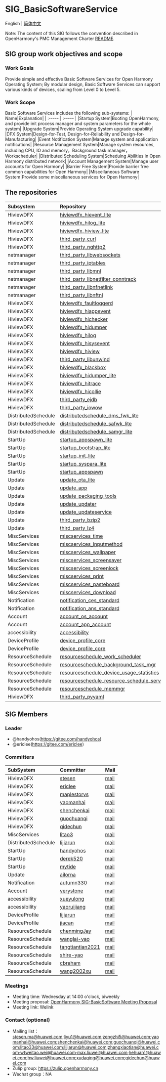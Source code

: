 # SIG_BasicSoftwareService 
English | [简体中文](./sig-basicsoftwareservice_cn.md)

Note: The content of this SIG follows the convention described in OpenHarmony's PMC Management Charter [README](/zh/pmc.md).

## SIG group work objectives and scope

### Work Goals
Provide simple and effective Basic Software Services for Open Harmony Operating System; By modular design, Basic Software Services can support various kinds of devices, scaling from Level 0 to Level 5.

### Work Scope
Basic Software Services includes the following sub-systems:
| Name|Explanation|
| :----- | :----- |
|Startup System|Booting OpenHarmony, and provide init process manager and system parameters for the whole system|
|Upgrade System|Provide Operating System upgrade capability|
|DFX System|Design-for-Test, Design-for-Reliability and Design-for-Manufacturing|
|Event Notification System|Manage system and application notifications|
|Resource Management System|Manage system resources, including CPU, IO and memory，Background task manager，Workscheduler|
|Distributed Scheduling System|Scheduing Abilities in Open Harmony distributed network|
|Account Management System|Manage user accounts for Open Harmony|
|Barrier Free System|Provide barrier free common capabilities for Open Harmony|
|Miscellaneous Software System|Provide some miscellaneous services for Open Harmony|

## The repositories

|Subsystem|Repository|Code Path|Owner|
| :----- | :----- | :----- | :----- |
|HiviewDFX|[hiviewdfx_hievent_lite](https://gitee.com/openharmony/hiviewdfx_hievent_lite)|base/hiviewdfx/hievent_lite|[stesen](https://gitee.com/stesen)|
|HiviewDFX|[hiviewdfx_hilog_lite](https://gitee.com/openharmony/hiviewdfx_hilog_lite)|base/hiviewdfx/hilog_lite|[stesen](https://gitee.com/stesen)|
|HiviewDFX|[hiviewdfx_hiview_lite](https://gitee.com/openharmony/hiviewdfx_hiview_lite)|base/hiviewdfx/hiview_lite|[stesen](https://gitee.com/stesen)|
|HiviewDFX|[third_party_curl](https://gitee.com/openharmony/third_party_curl)|third_party/curl|[stesen](https://gitee.com/stesen)|
|HiviewDFX|[third_party_nghttp2](https://gitee.com/openharmony/third_party_nghttp2)|third_party/nghttp2|[zhuwenchao](https://gitee.com/xautosoft)|
|netmanager|[third_party_libwebsockets](https://gitee.com/openharmony-sig/third_party_libwebsockets)|third_party/libwebsockets|[zhuwenchao](https://gitee.com/xautosoft)|
|netmanager|[third_party_iptables](https://gitee.com/openharmony-sig/third_party_iptables)|third_party/iptables|[zhuwenchao](https://gitee.com/xautosoft)|
|netmanager|[third_party_libmnl](https://gitee.com/openharmony-sig/third_party_libmnl)|third_party/libmnl|[zhuwenchao](https://gitee.com/xautosoft)|
|netmanager|[third_party_libnetfilter_conntrack](https://gitee.com/openharmony-sig/third_party_libnetfilter_conntrack)|third_party/libnetfilter/conntrack|[zhuwenchao](https://gitee.com/xautosoft)|
|netmanager|[third_party_libnfnetlink](https://gitee.com/openharmony-sig/third_party_libnfnetlink)|third_party/libnfnetlink|[zhuwenchao](https://gitee.com/xautosoft)|
|netmanager|[third_party_libnftnl](https://gitee.com/openharmony-sig/third_party_libnftnl)|third_party/libnftnl|[zhuwenchao](https://gitee.com/xautosoft)|
|HiviewDFX|[hiviewdfx_faultloggerd](https://gitee.com/openharmony/hiviewdfx_faultloggerd)|base/hiviewdfx/faultloggerd|[maplestorys](https://gitee.com/maplestorys)|
|HiviewDFX|[hiviewdfx_hiappevent](https://gitee.com/openharmony/hiviewdfx_hiappevent)|base/hiviewdfx/hiappevent|[stesen](https://gitee.com/stesen)|
|HiviewDFX|[hiviewdfx_hichecker](https://gitee.com/openharmony-sig/hiviewdfx_hichecker)|base/hiviewdfx/hichecker|[jiangweizheng](https://gitee.com/jeyogg)|
|HiviewDFX|[hiviewdfx_hidumper](https://gitee.com/openharmony-sig/hiviewdfx_hidumper)|base/hiviewdfx/hidumper|[jiangweizheng](https://gitee.com/jeyogg)|
|HiviewDFX|[hiviewdfx_hilog](https://gitee.com/openharmony/hiviewdfx_hilog)|base/hiviewdfx/hilog|[stesen](https://gitee.com/stesen)|
|HiviewDFX|[hiviewdfx_hisysevent](https://gitee.com/openharmony/hiviewdfx_hisysevent)|base/hiviewdfx/hisysevent|[yaomanhai](https://gitee.com/yaomanhai)|
|HiviewDFX|[hiviewdfx_hiview](https://gitee.com/openharmony/hiviewdfx_hiview)|base/hiviewdfx/hiview|[maplestorys](https://gitee.com/maplestorys)|
|HiviewDFX|[third_party_libunwind](https://gitee.com/openharmony/third_party_libunwind)|third_party/libunwind|[maplestorys](https://gitee.com/maplestorys)|
| HiviewDFX           | [hiviewdfx_blackbox](https://gitee.com/openharmony/hiviewdfx_blackbox) | base/hiviewdfx/blackbox                           |[stesen](https://gitee.com/stesen)|
| HiviewDFX           | [hiviewdfx_hidumper_lite](https://gitee.com/openharmony/hiviewdfx_hidumper_lite) | base/hiviewdfx/hidumper_lite                      | [stesen](https://gitee.com/stesen)           |
| HiviewDFX           | [hiviewdfx_hitrace](https://gitee.com/openharmony/hiviewdfx_hitrace) | base/hiviewdfx/hitrace                            | [yaomanhai](https://gitee.com/yaomanhai)     |
| HiviewDFX           | [hiviewdfx_hicollie](https://gitee.com/openharmony/hiviewdfx_hicollie) | base/hiviewdfx/hicollie                           | [ericlee](https://gitee.com/ericlee)         |
| HiviewDFX           | [third_party_ejdb](https://gitee.com/openharmony/third_party_ejdb) | third_party/ejdb                                  | [ericlee](https://gitee.com/ericlee)         |
| HiviewDFX           | [third_party_iowow](https://gitee.com/openharmony/third_party_iowow) | third_party/iowow                                 | [ericlee](https://gitee.com/ericlee)         |
|DistributedSchedule|[distributedschedule_dms_fwk_lite](https://gitee.com/openharmony/distributedschedule_dms_fwk_lite)|foundation/distributedschedule/dmsfwk_lite|[lijiarun](https://gitee.com/lijiarun)|
|DistributedSchedule|[distributedschedule_safwk_lite](https://gitee.com/openharmony/distributedschedule_safwk_lite)|foundation/distributedschedule/safwk_lite|[lijiarun](https://gitee.com/lijiarun)|
|DistributedSchedule|[distributedschedule_samgr_lite](https://gitee.com/openharmony/distributedschedule_samgr_lite)|foundation/distributedschedule/samgr_lite|[lijiarun](https://gitee.com/lijiarun)|
|StartUp|[startup_appspawn_lite](https://gitee.com/openharmony/startup_appspawn_lite)|base/startup/appspawn_lite|[handyohos](https://gitee.com/handyohos)|
|StartUp|[startup_bootstrap_lite](https://gitee.com/openharmony/startup_bootstrap_lite)|base/startup/bootstrap_lite|[handyohos](https://gitee.com/handyohos)|
|StartUp|[startup_init_lite](https://gitee.com/openharmony/startup_init_lite)|base/startup/init_lite|[handyohos](https://gitee.com/handyohos)|
|StartUp|[startup_syspara_lite](https://gitee.com/openharmony/startup_syspara_lite)|base/startup/syspara_lite|[handyohos](https://gitee.com/handyohos)|
|StartUp|[startup_appspawn](https://gitee.com/openharmony/startup_appspawn)|base/startup/appspawn_standard|[handyohos](https://gitee.com/handyohos)|
|Update|[update_ota_lite](https://gitee.com/openharmony/update_ota_lite)|base/update/ota_lite|[ailorna](https://gitee.com/ailorna)|
|Update|[update_app](https://gitee.com/openharmony/update_app)|base/update/app|[ailorna](https://gitee.com/ailorna)|
|Update|[update_packaging_tools](https://gitee.com/openharmony/update_packaging_tools)|base/update/packaging_tools|[ailorna](https://gitee.com/ailorna)|
|Update|[update_updater](https://gitee.com/openharmony/update_updater)|base/update/updater|[ailorna](https://gitee.com/ailorna)|
|Update|[update_updateservice](https://gitee.com/openharmony/update_updateservice)|base/update/updateservice|[ailorna](https://gitee.com/ailorna)|
|Update|[third_party_bzip2](https://gitee.com/openharmony/third_party_bzip2)|third_party/bzip2|[ailorna](https://gitee.com/ailorna)|
|Update|[third_party_lz4](https://gitee.com/openharmony/third_party_lz4)|third_party/lz4|[ailorna](https://gitee.com/ailorna)|
|MiscServices|[miscservices_time](https://gitee.com/openharmony/miscservices_time)|base/miscservices/time|[litao33](https://gitee.com/litao33)|
|MiscServices|[miscservices_inputmethod](https://gitee.com/openharmony/miscservices_inputmethod)|base/miscservices/inputmethod|[demon](https://gitee.com/zhouyongfei)|
|MiscServices|[miscservices_wallpaper](https://gitee.com/openharmony-sig/miscservices_wallpaper)|base/miscservices/wallpaper|[litao33](https://gitee.com/litao33)|
|MiscServices|[miscservices_screensaver](https://gitee.com/openharmony-sig/miscservices_screensaver)|base/miscservices/screensaver|[litao33](https://gitee.com/litao33)|
|MiscServices|[miscservices_screenlock](https://gitee.com/openharmony-sig/miscservices_screenlock)|base/miscservices/screenlock|[litao33](https://gitee.com/litao33)|
|MiscServices|[miscservices_print](https://gitee.com/openharmony-sig/miscservices_print)|base/miscservices/print|[litao33](https://gitee.com/litao33)|
|MiscServices|[miscservices_pasteboard](https://gitee.com/openharmony-sig/miscservices_pasteboard)|base/miscservices/pasteboard|[litao33](https://gitee.com/litao33)|
|MiscServices|[miscservices_download](https://gitee.com/openharmony-sig/miscservices_download)|base/miscservices/download|[litao33](https://gitee.com/litao33)|
|Notification|[notification_ces_standard](https://gitee.com/openharmony/notification_ces_standard)|base/notification/ces_standard|[autumn330](https://gitee.com/autumn330)|
|Notification|[notification_ans_standard](https://gitee.com/openharmony/notification_ans_standard)|base/notification/ans_standard|[autumn330](https://gitee.com/autumn330)|
|Account|[account_os_account](https://gitee.com/openharmony/account_os_account)|base/account/os_account|[verystone](https://gitee.com/verystone)|
|Account|[account_app_account](https://gitee.com/openharmony-sig/account_app_account)|base/account/app_account|[verystone](https://gitee.com/verystone)|
|accessibility|[accessibility](https://gitee.com/openharmony-sig/accessibility)|base/accessibility|[xueyulong](https://gitee.com/ylsnow)|
|DeviceProfile|[device_profile_core](https://gitee.com/openharmony/device_profile_core)|foundation/deviceprofile/device_profile_core|[lijiarun](https://gitee.com/lijiarun)|
|DeviceProfile|[device_profile_core](https://gitee.com/openharmony/device_profile_core)|foundation/deviceprofile/device_profile_core|[jiacan](https://gitee.com/cangegegege)|
|ResourceSchedule|[resourceschedule_work_scheduler](https://gitee.com/openharmony/resourceschedule_work_scheduler)|foundation/resourceschedule/work_scheduler|[chenmingJay](https://gitee.com/chenmingJay)|
|ResourceSchedule|[resourceschedule_background_task_mgr](https://gitee.com/openharmony/resourceschedule_background_task_mgr)|foundation/resourceschedule/background_task_mgr|[wanglai-yao](https://gitee.com/wanglai-yao)|
|ResourceSchedule|[resourceschedule_device_usage_statistics](https://gitee.com/openharmony/resourceschedule_device_usage_statistics)|foundation/resourceschedule/device_usage_statistics|[tangtiantian2021](https://gitee.com/tangtiantian2021)|
|ResourceSchedule|[resourceschedule_resource_schedule_service](https://gitee.com/openharmony/resourceschedule_resource_schedule_service)|foundation/resourceschedule/resource_schedule_service|[shire-yao](https://gitee.com/shire-yao)|
|ResourceSchedule|[resourceschedule_memmgr](https://gitee.com/openharmony-sig/resourceschedule_memmgr)|foundation/resourceschedule/plugins/memmgr|[cbraham](https://gitee.com/cbraham)|
|HiviewDFX|[third_party_pyyaml](https://gitee.com/openharmony-sig/third_party_pyyaml)|third_party/pyyaml|[guochuanqi](https://gitee.com/guochuanqi)|

## SIG Members

### Leader
- @handyohos(https://gitee.com/handyohos)
- @ericlee(https://gitee.com/ericlee)

### Committers
|SubSystem|Committer|Mail|
| :----- | :----- |:----- |
|HiviewDFX|[stesen](https://gitee.com/stesen)|[mail](stesen.ma@huawei.com)|
|HiviewDFX|[ericlee](https://gitee.com/ericlee)|[mail](liyu1@huawei.com)|
|HiviewDFX|[maplestorys](https://gitee.com/maplestorys)|[mail](zengzhi5@huawei.com)|
|HiviewDFX|[yaomanhai](https://gitee.com/yaomanhai)|[mail](yaomanhai@huawei.com)|
|HiviewDFX|[shenchenkai](https://gitee.com/shenchenkai)|[mail](shenchenkai@huawei.com)|
|HiviewDFX|[guochuanqi](https://gitee.com/guochuanqi)|[mail](guochuanqi@huawei.com)|
|HiviewDFX|[qidechun](https://gitee.com/pcwlno1)|[mail](qidechun@huawei.com)|
|MiscServices|[litao3](https://gitee.com/litao33)|[mail](litao33@huawei.com)|
|DistributedSchedule|[lijiarun](https://gitee.com/lijiarun)|[mail](lijiarun@huawei.com)|
|StartUp|[handyohos](https://gitee.com/handyohos)|[mail](zhangxiaotian@huawei.com)|
|StartUp|[derek520](https://gitee.com/derek520)|[mail](wtweitao.wei@huawei.com)|
|StartUp|[mytide](https://gitee.com/mytide)|[mail](max.liuwei@huawei.com)|
|Update|[ailorna](https://gitee.com/ailorna)|[mail](hehuan1@huawei.com)|
|Notification|[autumn330](https://gitee.com/autumn330)|[mail](hw.liuwei@huawei.com)|
|Account|[verystone](https://gitee.com/verystone)|[mail](xudaqing@huawei.com)|
|accessibility|[xueyulong](https://gitee.com/ylsnow)|[mail](xueyulong@huawei.com)|
|accessibility|[yaoruijiang](https://gitee.com/ydmgr)|[mail](yaoruijiang1@huawei.com)|
|DeviceProfile|[lijiarun](https://gitee.com/lijiarun)|[mail](lijiarun@huawei.com)|
|DeviceProfile|[jiacan](https://gitee.com/cangegegege)|[mail](jiacan@huawei.com)|
|ResourceSchedule|[chenmingJay](https://gitee.com/chenmingJay)|[mail](chenming48@huawei.com)|
|ResourceSchedule|[wanglai-yao](https://gitee.com/wanglai-yao)|[mail](yaowanglai@huawei.com)|
|ResourceSchedule|[tangtiantian2021](https://gitee.com/tangtiantian2021)|[mail](tangchengkai@huawei.com)|
|ResourceSchedule|[shire-yao](https://gitee.com/shire-yao)|[mail](yaoyanxia1@huawei.com)|
|ResourceSchedule|[cbraham](https://gitee.com/cbraham)|[mail](suncai1@huawei.com)|
|ResourceSchedule|[wang2002xu](https://gitee.com/wang2002xu)|[mail](wangxu44@huawei.com)|

### Meetings
 - Meeting time: Wednesday at 14:00 o'clock, biweekly
 - Meeting proposal: [OpenHarmony SIG-BasicSoftware Meeting Proposal](https://etherpad.openharmony.cn/p/sig-basicsoftware)
 - Meeting link: Welink

### Contact (optional)

- Mailing list：stesen.ma@huawei.com;liyu1@huawei.com;zengzhi5@huawei.com;yaomanhai@huawei.com;shenchenkai@huawei.com;guochuanqi@huawei.com;litao33@huawei.com;lijiarun@huawei.com;zhangxiaotian@huawei.com;wtweitao.wei@huawei.com;max.liuwei@huawei.com;hehuan1@huawei.com;hw.liuwei@huawei.com;xudaqing@huawei.com;qidechun@huawei.com
- Zulip group: https://zulip.openharmony.cn
- Wechat group：NA
